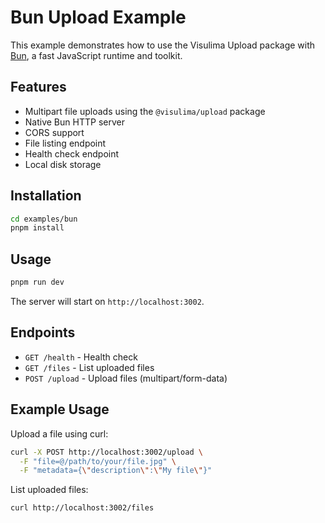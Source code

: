 # Bun Upload Example

This example demonstrates how to use the Visulima Upload package with [Bun](https://bun.sh/), a fast JavaScript runtime and toolkit.

## Features

- Multipart file uploads using the `@visulima/upload` package
- Native Bun HTTP server
- CORS support
- File listing endpoint
- Health check endpoint
- Local disk storage

## Installation

```bash
cd examples/bun
pnpm install
```

## Usage

```bash
pnpm run dev
```

The server will start on `http://localhost:3002`.

## Endpoints

- `GET /health` - Health check
- `GET /files` - List uploaded files
- `POST /upload` - Upload files (multipart/form-data)

## Example Usage

Upload a file using curl:

```bash
curl -X POST http://localhost:3002/upload \
  -F "file=@/path/to/your/file.jpg" \
  -F "metadata={\"description\":\"My file\"}"
```

List uploaded files:

```bash
curl http://localhost:3002/files
```
